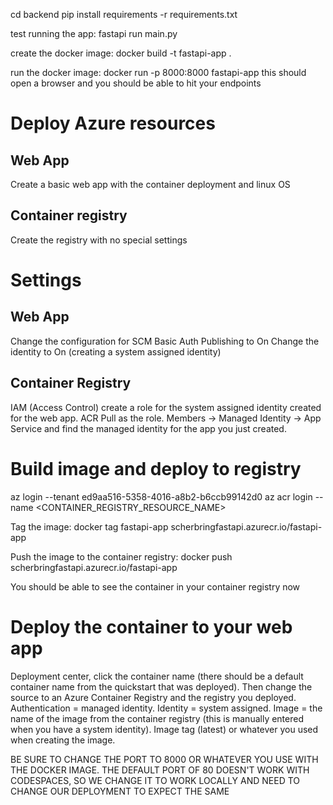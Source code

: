 cd backend
pip install requirements -r requirements.txt

test running the app: fastapi run main.py

create the docker image: docker build -t fastapi-app .

run the docker image: docker run -p 8000:8000 fastapi-app
this should open a browser and you should be able to hit your endpoints

# Deploy Azure resources
## Web App
Create a basic web app with the container deployment and linux OS

## Container registry
Create the registry with no special settings

# Settings
## Web App
Change the configuration for SCM Basic Auth Publishing to On
Change the identity to On (creating a system assigned identity)

## Container Registry
IAM (Access Control) create a role for the system assigned identity created for the web app. ACR Pull as the role. Members -> Managed Identity -> App Service and find the managed identity for the app you just created.

# Build image and deploy to registry
az login --tenant ed9aa516-5358-4016-a8b2-b6ccb99142d0
az acr login --name <CONTAINER_REGISTRY_RESOURCE_NAME>

Tag the image: docker tag fastapi-app scherbringfastapi.azurecr.io/fastapi-app

Push the image to the container registry: docker push scherbringfastapi.azurecr.io/fastapi-app

You should be able to see the container in your container registry now

# Deploy the container to your web app
Deployment center, click the container name (there should be a default container name from the quickstart that was deployed). Then change the source to an Azure Container Registry and the registry you deployed. Authentication = managed identity. Identity = system assigned. Image = the name of the image from the container registry (this is manually entered when you have a system identity). Image tag (latest) or whatever you used when creating the image.

BE SURE TO CHANGE THE PORT TO 8000 OR WHATEVER YOU USE WITH THE DOCKER IMAGE. THE DEFAULT PORT OF 80 DOESN'T WORK WITH CODESPACES, SO WE CHANGE IT TO WORK LOCALLY AND NEED TO CHANGE OUR DEPLOYMENT TO EXPECT THE SAME